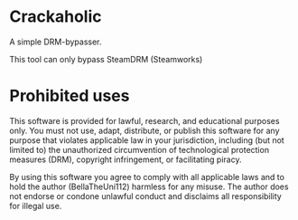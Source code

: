 # Crackaholic
A simple DRM-bypasser.

This tool can only bypass SteamDRM (Steamworks)

# Prohibited uses

This software is provided for lawful, research, and educational purposes only.
You must not use, adapt, distribute, or publish this software for any purpose
that violates applicable law in your jurisdiction, including (but not limited to)
the unauthorized circumvention of technological protection measures (DRM),
copyright infringement, or facilitating piracy.

By using this software you agree to comply with all applicable laws and to
hold the author (BellaTheUni112) harmless for any misuse. The author does not endorse
or condone unlawful conduct and disclaims all responsibility for illegal use.
